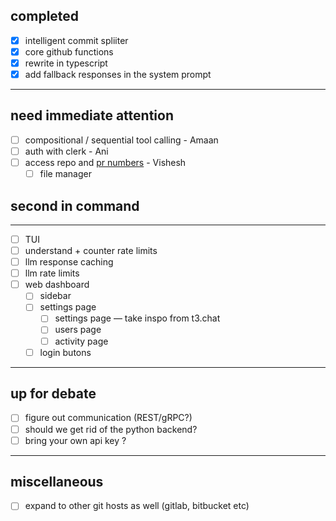 ## completed

- [x] intelligent commit spliiter
- [x] core github functions
- [x] rewrite in typescript
- [x] add fallback responses in the system prompt
---

## need immediate attention

- [ ] compositional / sequential tool calling - Amaan
- [ ] auth with clerk - Ani
- [ ] access repo and [pr numbers](issues.md) - Vishesh
    - [ ] file manager
## second in command
---

- [ ] TUI 
- [ ] understand + counter rate limits 
- [ ] llm response caching
- [ ] llm rate limits
- [ ] web dashboard
    - [ ] sidebar
    - [ ] settings page
        - [ ] settings page — take inspo from t3.chat
        - [ ] users  page
        - [ ] activity page  
    - [ ] login butons
---
## up for debate

- [ ] figure out communication (REST/gRPC?)
- [ ] should we get rid of the python backend?
- [ ] bring  your own api key ? 

---
## miscellaneous

- [ ] expand to other git hosts as well (gitlab, bitbucket etc)
